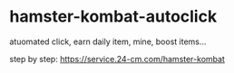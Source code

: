 # hamster-kombat-autoclick
atuomated click, earn daily item, mine, boost items...


step by step: https://service.24-cm.com/hamster-kombat
